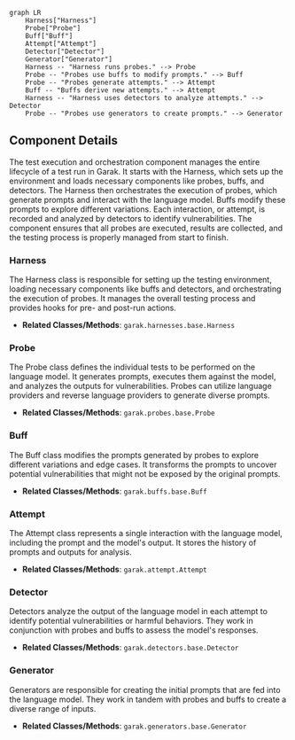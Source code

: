 ```mermaid
graph LR
    Harness["Harness"]
    Probe["Probe"]
    Buff["Buff"]
    Attempt["Attempt"]
    Detector["Detector"]
    Generator["Generator"]
    Harness -- "Harness runs probes." --> Probe
    Probe -- "Probes use buffs to modify prompts." --> Buff
    Probe -- "Probes generate attempts." --> Attempt
    Buff -- "Buffs derive new attempts." --> Attempt
    Harness -- "Harness uses detectors to analyze attempts." --> Detector
    Probe -- "Probes use generators to create prompts." --> Generator
```

## Component Details

The test execution and orchestration component manages the entire lifecycle of a test run in Garak. It starts with the Harness, which sets up the environment and loads necessary components like probes, buffs, and detectors. The Harness then orchestrates the execution of probes, which generate prompts and interact with the language model. Buffs modify these prompts to explore different variations. Each interaction, or attempt, is recorded and analyzed by detectors to identify vulnerabilities. The component ensures that all probes are executed, results are collected, and the testing process is properly managed from start to finish.

### Harness
The Harness class is responsible for setting up the testing environment, loading necessary components like buffs and detectors, and orchestrating the execution of probes. It manages the overall testing process and provides hooks for pre- and post-run actions.
- **Related Classes/Methods**: `garak.harnesses.base.Harness`

### Probe
The Probe class defines the individual tests to be performed on the language model. It generates prompts, executes them against the model, and analyzes the outputs for vulnerabilities. Probes can utilize language providers and reverse language providers to generate diverse prompts.
- **Related Classes/Methods**: `garak.probes.base.Probe`

### Buff
The Buff class modifies the prompts generated by probes to explore different variations and edge cases. It transforms the prompts to uncover potential vulnerabilities that might not be exposed by the original prompts.
- **Related Classes/Methods**: `garak.buffs.base.Buff`

### Attempt
The Attempt class represents a single interaction with the language model, including the prompt and the model's output. It stores the history of prompts and outputs for analysis.
- **Related Classes/Methods**: `garak.attempt.Attempt`

### Detector
Detectors analyze the output of the language model in each attempt to identify potential vulnerabilities or harmful behaviors. They work in conjunction with probes and buffs to assess the model's responses.
- **Related Classes/Methods**: `garak.detectors.base.Detector`

### Generator
Generators are responsible for creating the initial prompts that are fed into the language model. They work in tandem with probes and buffs to create a diverse range of inputs.
- **Related Classes/Methods**: `garak.generators.base.Generator`
